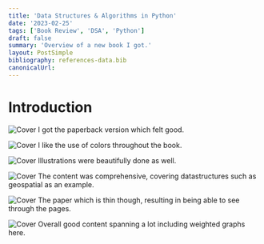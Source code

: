 ```yaml
---
title: 'Data Structures & Algorithms in Python'
date: '2023-02-25'
tags: ['Book Review', 'DSA', 'Python']
draft: false
summary: 'Overview of a new book I got.'
layout: PostSimple
bibliography: references-data.bib
canonicalUrl:
---
```


# Introduction

![Cover](https://i.imgur.com/XBydqcI.jpg)
I got the paperback version which felt good.

![Cover](https://i.imgur.com/yrXD3Vz.jpg)
I like the use of colors throughout the book.

![Cover](https://i.imgur.com/jcGbohD.jpg)
Illustrations were beautifully done as well.

![Cover](https://i.imgur.com/5XMQ6Zs.jpg)
The content was comprehensive, covering datastructures such as geospatial as an example.

![Cover](https://i.imgur.com/d5iSqWy.jpg)
The paper which is thin though, resulting in being able to see through the pages.

![Cover](https://i.imgur.com/dQ6pKy3.jpg)
Overall good content spanning a lot including weighted graphs here.
